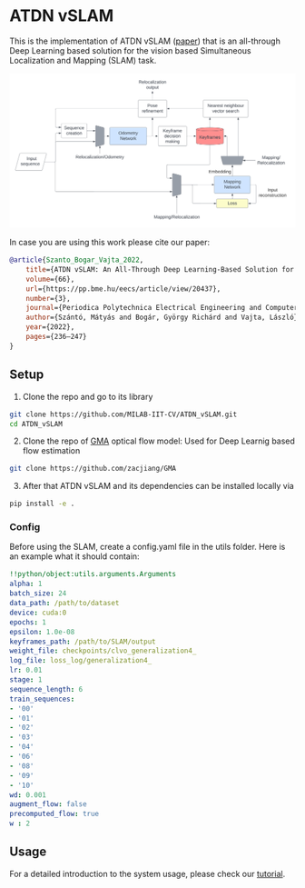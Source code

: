 # ATDN vSLAM
This is the implementation of ATDN vSLAM ([paper](https://pp.bme.hu/eecs/article/view/20437)) that is an all-through Deep Learning based solution for the vision based Simultaneous Localization and Mapping (SLAM) task.

![System architecture](utils/ATDN_vSLAM_fixed.png)

In case you are using this work please cite our paper:
```bibtex
@article{Szanto_Bogar_Vajta_2022, 
    title={ATDN vSLAM: An All-Through Deep Learning-Based Solution for Visual Simultaneous Localization and Mapping},
    volume={66},
    url={https://pp.bme.hu/eecs/article/view/20437},
    number={3},
    journal={Periodica Polytechnica Electrical Engineering and Computer Science},
    author={Szántó, Mátyás and Bogár, György Richárd and Vajta, László},
    year={2022},
    pages={236–247}
}
```

## Setup
1. Clone the repo and go to its library
```bash
git clone https://github.com/MILAB-IIT-CV/ATDN_vSLAM.git
cd ATDN_vSLAM
```
2. Clone the repo of [GMA](https://github.com/zacjiang/GMA) optical flow model: Used for Deep Learnig based flow estimation
```bash
git clone https://github.com/zacjiang/GMA
```
3. After that ATDN vSLAM and its dependencies can be installed locally via
```bash
pip install -e .
```


### Config

 Before using the SLAM, create a config.yaml file in the utils folder. Here is an example what it should contain:
 ```yaml
!!python/object:utils.arguments.Arguments
alpha: 1
batch_size: 24
data_path: /path/to/dataset
device: cuda:0
epochs: 1
epsilon: 1.0e-08
keyframes_path: /path/to/SLAM/output
weight_file: checkpoints/clvo_generalization4_
log_file: loss_log/generalization4_
lr: 0.01
stage: 1
sequence_length: 6
train_sequences:
- '00'
- '01'
- '02'
- '03'
- '04'
- '06'
- '08'
- '09'
- '10'
wd: 0.001
augment_flow: false
precomputed_flow: true
w : 2

 ```
## Usage

For a detailed introduction to the system usage, please check our [tutorial](utils/tutorial.md).
